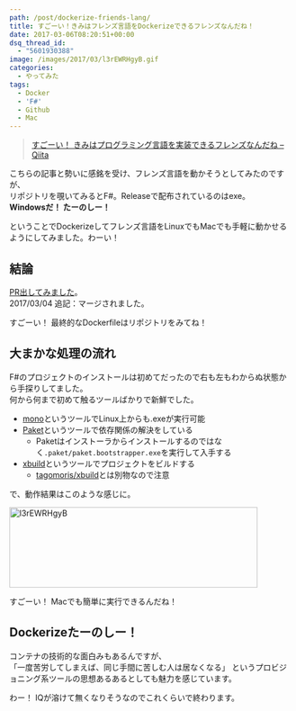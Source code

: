 ```yaml
---
path: /post/dockerize-friends-lang/
title: すごーい！きみはフレンズ言語をDockerizeできるフレンズなんだね！
date: 2017-03-06T08:20:51+00:00
dsq_thread_id:
  - "5601930388"
image: /images/2017/03/l3rEWRHgyB.gif
categories:
  - やってみた
tags:
  - Docker
  - 'F#'
  - Github
  - Mac
---
```

> [すごーい！ きみはプログラミング言語を実装できるフレンズなんだね – Qiita](http://qiita.com/vain0/items/6d3b75f667d3ec7f1d2a)

こちらの記事と勢いに感銘を受け、フレンズ言語を動かそうとしてみたのですが、  
リポジトリを覗いてみるとF#。Releaseで配布されているのはexe。  
**Windowsだ！ たーのしー！**

ということでDockerizeしてフレンズ言語をLinuxでもMacでも手軽に動かせるようにしてみました。わーい！

<!--more-->

結論
----------------------------------------

[PR出してみました](https://github.com/vain0/VainZero.Friends/pull/1)。  
2017/03/04 追記：マージされました。

すごーい！ 最終的なDockerfileはリポジトリをみてね！

大まかな処理の流れ
----------------------------------------

F#のプロジェクトのインストールは初めてだったので右も左もわからぬ状態から手探りしてました。  
何から何まで初めて触るツールばかりで新鮮でした。

  * [mono](https://ja.wikipedia.org/wiki/Mono_(%E3%82%BD%E3%83%95%E3%83%88%E3%82%A6%E3%82%A7%E3%82%A2))というツールでLinux上からも.exeが実行可能
  * [Paket](https://fsprojects.github.io/Paket/)というツールで依存関係の解決をしている 
      * Paketはインストーラからインストールするのではなく`.paket/paket.bootstrapper.exe`を実行して入手する
  * [xbuild](http://www.mono-project.com/docs/tools+libraries/tools/xbuild/)というツールでプロジェクトをビルドする 
      * [tagomoris/xbuild](https://github.com/tagomoris/xbuild)とは別物なので注意

で、動作結果はこのような感じに。

<img src="/images/2017/03/l3rEWRHgyB.gif" alt="l3rEWRHgyB" width="441" height="143" class="alignnone size-full wp-image-934" />

すごーい！ Macでも簡単に実行できるんだね！

Dockerizeたーのしー！
----------------------------------------

コンテナの技術的な面白みもあるんですが、  
「一度苦労してしまえば、同じ手間に苦しむ人は居なくなる」 というプロビジョニング系ツールの思想あるあるとしても魅力を感じています。

わー！ IQが溶けて無くなりそうなのでこれくらいで終わります。

<div style="font-size:0px;height:0px;line-height:0px;margin:0;padding:0;clear:both">
</div>